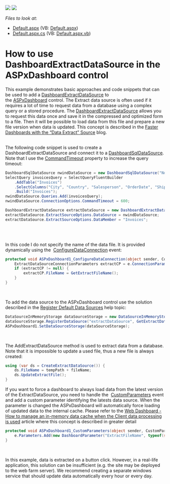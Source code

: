 <!-- default badges list -->
[![](https://img.shields.io/badge/Open_in_DevExpress_Support_Center-FF7200?style=flat-square&logo=DevExpress&logoColor=white)](https://supportcenter.devexpress.com/ticket/details/T506198)
[![](https://img.shields.io/badge/📖_How_to_use_DevExpress_Examples-e9f6fc?style=flat-square)](https://docs.devexpress.com/GeneralInformation/403183)
<!-- default badges end -->
<!-- default file list -->
*Files to look at*:

* [Default.aspx](./CS/ASP_WebDashboard/Default.aspx) (VB: [Default.aspx](./VB/ASP_WebDashboard/Default.aspx))
* [Default.aspx.cs](./CS/ASP_WebDashboard/Default.aspx.cs) (VB: [Default.aspx.vb](./VB/ASP_WebDashboard/Default.aspx.vb))
<!-- default file list end -->
# How to use DashboardExtractDataSource in the ASPxDashboard control


<p>This example demonstrates basic approaches and code snippets that can be used to add a <a href="https://documentation.devexpress.com/Dashboard/clsDevExpressDashboardCommonDashboardExtractDataSourcetopic.aspx">DashboardExtractDataSource</a> to the <a href="https://documentation.devexpress.com/Dashboard/clsDevExpressDashboardWebASPxDashboardtopic.aspx">ASPxDashboard</a> control. The Extract data source is often used if it requires a lot of time to request data from a database using a complex query or a stored procedure. The <a href="https://documentation.devexpress.com/Dashboard/clsDevExpressDashboardCommonDashboardExtractDataSourcetopic.aspx">DashboardExtractDataSource</a> allows you to request this data once and save it in the compressed and optimized form to a file. Then it will be possible to load data from this file and prepare a new file version when data is updated. This concept is described in the <a href="https://community.devexpress.com/blogs/news/archive/2016/08/16/faster-dashboards-with-the-data-extract-source.aspx">Faster Dashboards with the “Data Extract” Source</a> blog.</p>
<p><br>The following code snippet is used to create a DashboardExtractDataSource and connect it to a <a href="https://documentation.devexpress.com/Dashboard/clsDevExpressDashboardCommonDashboardSqlDataSourcetopic.aspx">DashboardSqlDataSource</a>. Note that I use the <a href="https://documentation.devexpress.com/CoreLibraries/DevExpressDataAccessSqlConnectionOptions_CommandTimeouttopic.aspx">CommandTimeout</a> property to increase the query timeout:</p>


```cs
DashboardSqlDataSource nwindDataSource = new DashboardSqlDataSource("Northwind Invoices", "nwindConnection");
SelectQuery invoicesQuery = SelectQueryFluentBuilder
	.AddTable("Invoices")
	.SelectColumns("City", "Country", "Salesperson", "OrderDate", "Shippers.CompanyName", "ProductName", "UnitPrice", "Quantity", "Discount", "ExtendedPrice", "Freight")
	.Build("Invoices");
nwindDataSource.Queries.Add(invoicesQuery);
nwindDataSource.ConnectionOptions.CommandTimeout = 600;

DashboardExtractDataSource extractDataSource = new DashboardExtractDataSource("Invoices Extract Data Source");
extractDataSource.ExtractSourceOptions.DataSource = nwindDataSource;
extractDataSource.ExtractSourceOptions.DataMember = "Invoices";

```

<p> </p>
<br>In this code I do not specify the name of the data file. It is provided dynamically using the  <a href="https://documentation.devexpress.com/Dashboard/DevExpress.DashboardWeb.ASPxDashboard.ConfigureDataConnection.event">ConfigureDataConnection</a> event:</p>

```cs
protected void ASPxDashboard1_ConfigureDataConnection(object sender, ConfigureDataConnectionWebEventArgs e) {
	ExtractDataSourceConnectionParameters extractCP = e.ConnectionParameters as ExtractDataSourceConnectionParameters;
	if (extractCP != null) {
		extractCP.FileName = GetExtractFileName();
	}
}
```

<p> </p>
<p>To add the data source to the ASPxDashboard control use the solution described in the <a href="https://documentation.devexpress.com/Dashboard/CustomDocument116300.aspx">Register Default Data Sources</a> help topic:</p>


```cs
DataSourceInMemoryStorage dataSourceStorage = new DataSourceInMemoryStorage();
dataSourceStorage.RegisterDataSource("extractDataSource", GetExtractDataSource().SaveToXml());
ASPxDashboard1.SetDataSourceStorage(dataSourceStorage);
```

<p> </p>
<p>The AddExtractDataSource method is used to extract data from a database. Note that it is impossible to update a used file, thus a new file is always created:</p>

```cs
using (var ds = CreateExtractDataSource()) {
	ds.FileName = tempPath + fileName;
	ds.UpdateExtractFile();
}
```

<p>If you want to force a dashboard to always load data from the latest version of the ExtractDataSource, you need to handle the  <a href="https://documentation.devexpress.com/Dashboard/DevExpress.DashboardWeb.ASPxDashboard.CustomParameters.event">CustomParameters</a> event and add a custom parameter identifying the latests data source. When the parameter is changed the ASPxDashboard will automatically force loading of updated data to the internal cache. Please refer to the <a href="https://www.devexpress.com/Support/Center/Question/Details/T520250/">Web Dashboard - How to manage an in-memory data cache when the Client data processing is used</a> article where this concept is described in greater detail</p>

```cs
protected void ASPxDashboard1_CustomParameters(object sender, CustomParametersWebEventArgs e) {
	e.Parameters.Add(new DashboardParameter("ExtractFileName", typeof(string), GetExtractFileName()));
}
```
<p> </p>

<p>In this example, data is extracted on a button click. However, in a real-life application, this solution can be insufficient (e.g. the site may be deployed to the web farm server). We recommend creating a separate windows service that should update data automatically every hour or every day.<br>


